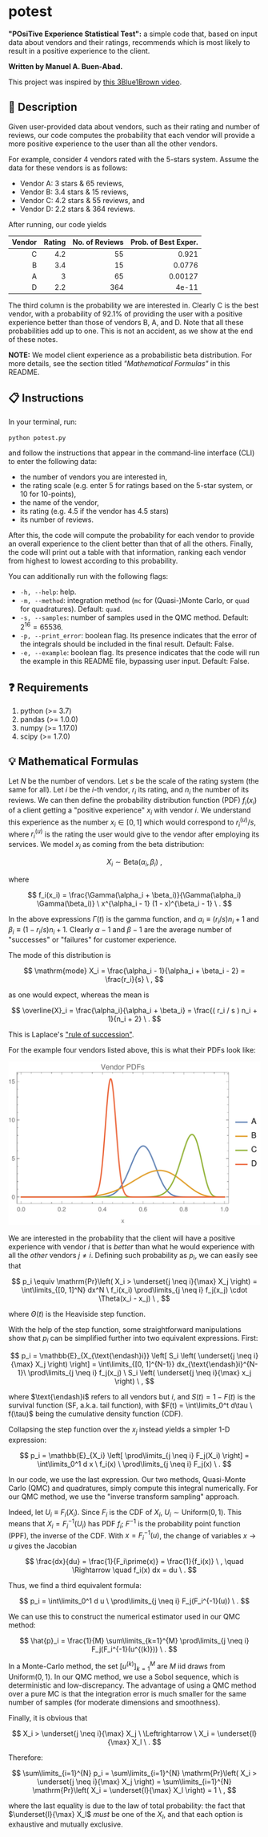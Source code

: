# potest

**"POsiTive Experience Statistical Test":** a simple code that, based on input data about vendors and their ratings, recommends which is most likely to result in a positive experience to the client.

**Written by Manuel A. Buen-Abad.**

This project was inspired by [this 3Blue1Brown video](https://youtu.be/8idr1WZ1A7Q?si=ONVqJ2fC3hNXjYGx).

📄 Description
-----------------------------------------

Given user-provided data about vendors, such as their rating and number of reviews, our code computes the probability that each vendor will provide a more positive experience to the user than all the other vendors.

For example, consider 4 vendors rated with the 5-stars system.
Assume the data for these vendors is as follows:
- Vendor A: 3 stars & 65 reviews,
- Vendor B: 3.4 stars & 15 reviews,
- Vendor C: 4.2 stars & 55 reviews, and
- Vendor D: 2.2 stars & 364 reviews.

After running, our code yields

| Vendor | Rating | No. of Reviews | Prob. of Best Exper. |
| -----: | -----: | -------------: | -------------------: |
|      C |    4.2 |             55 |                0.921 |
|      B |    3.4 |             15 |               0.0776 |
|      A |      3 |             65 |              0.00127 |
|      D |    2.2 |            364 |                4e-11 |

The third column is the probability we are interested in.
Clearly C is the best vendor, with a probability of 92.1% of providing the user with a positive experience better than those of vendors B, A, and D.
Note that all these probabilities add up to one.
This is not an accident, as we show at the end of these notes.

**NOTE:** We model client experience as a probabilistic beta distribution. For more details, see the section titled _"Mathematical Formulas"_ in this README.


📋 Instructions
-----------------------------------------

In your terminal, run:

`python potest.py`

and follow the instructions that appear in the command-line interface (CLI) to enter the following data:

- the number of vendors you are interested in,
- the rating scale (e.g. enter 5 for ratings based on the 5-star system, or 10 for 10-points),
- the name of the vendor,
- its rating (e.g. 4.5 if the vendor has 4.5 stars)
- its number of reviews.

After this, the code will compute the probability for each vendor to provide an overall experience to the client better than that of all the others.
Finally, the code will print out a table with that information, ranking each vendor from highest to lowest according to this probability.

You can additionally run with the following flags:
- `-h, --help`: help.
- `-m, --method`: integration method (`mc` for (Quasi-)Monte Carlo, or `quad` for quadratures). Default: `quad`.
- `-s, --samples`: number of samples used in the QMC method. Default: $2^{16} = 65536$.
- `-p, --print_error`: boolean flag. Its presence indicates that the error of the integrals should be included in the final result. Default: False.
- `-e, --example`: boolean flag. Its presence indicates that the code will run the example in this README file, bypassing user input. Default: False.


❓ Requirements
-----------------------------------------

1. python (>= 3.7)
2. pandas (>= 1.0.0)
3. numpy (>= 1.17.0)
4. scipy (>= 1.7.0)


💡 Mathematical Formulas
-----------------------------------------

Let $N$ be the number of vendors.
Let $s$ be the scale of the rating system (the same for all).
Let $i$ be the $i$-th vendor, $r_i$ its rating, and $n_i$ the number of its reviews.
We can then define the probability distribution function (PDF) $f_i(x_i)$ of a client getting a "positive experience" $x_i$ with vendor $i$.
We understand this experience as the number $x_i \in [0, 1]$ which would correspond to $r_i^{(u)}/s$, where $r_i^{(u)}$ is the rating the user would give to the vendor after employing its services.
We model $x_i$ as coming from the beta distribution:

$$
X_i \sim \mathrm{Beta}(\alpha_i, \beta_i) \ ,
$$

where

$$
f_i(x_i) = \frac{\Gamma(\alpha_i + \beta_i)}{\Gamma(\alpha_i) \Gamma(\beta_i)} \ x^{\alpha_i - 1} (1 - x)^{\beta_i - 1} \ .
$$

In the above expressions $\Gamma(t)$ is the gamma function, and $\alpha_i \equiv \left( r_i / s \right) n_i + 1$ and $\beta_i \equiv \left( 1 - r_i / s \right) n_i + 1$.
Clearly $\alpha-1$ and $\beta-1$ are the average number of "successes" or "failures" for customer experience.

The mode of this distribution is

$$
\mathrm{mode} X_i = \frac{\alpha_i - 1}{\alpha_i + \beta_i - 2} = \frac{r_i}{s} \ ,
$$

as one would expect, whereas the mean is

$$
\overline{X}_i = \frac{\alpha_i}{\alpha_i + \beta_i} = \frac{( r_i / s ) n_i + 1}{n_i + 2} \ .
$$

This is Laplace's ["rule of succession"](https://en.wikipedia.org/wiki/Rule_of_succession).

For the example four vendors listed above, this is what their PDFs look like:

![Example of Vendor PDFs](./figures/vendor_pdfs.png)

We are interested in the probability that the client will have a positive experience with vendor $i$ that is _better_ than what he would experience with all the _other_ vendors $j \neq i$.
Defining such probability as $p_i$, we can easily see that

$$
p_i \equiv \mathrm{Pr}\left( X_i > \underset{j \neq i}{\max} X_j \right) = \int\limits_{[0, 1]^N} dx^N \ f_i(x_i) \prod\limits_{j \neq i} f_j(x_j) \cdot \Theta(x_i - x_j) \ ,
$$

where $\Theta(t)$ is the Heaviside step function.

With the help of the step function, some straightforward manipulations show that $p_i$ can be simplified further into two equivalent expressions.
First:

$$
p_i = \mathbb{E}_{X_{\text{\endash}i}} \left[ S_i \left( \underset{j \neq i}{\max} X_j \right) \right] = \int\limits_{[0, 1]^{N-1}} dx_{\text{\endash}i}^{N-1}\ \prod\limits_{j \neq i} f_j(x_j) \ S_i \left( \underset{j \neq i}{\max} x_j \right) \ ,
$$

where $\text{\endash}i$ refers to all vendors but $i$, and $S(t) = 1 - F(t)$ is the survival function (SF, a.k.a. tail function), with $F(t) = \int\limits_0^t d\tau \ f(\tau)$ being the cumulative density function (CDF).

Collapsing the step function over the $x_j$ instead yields a simpler 1-D expression:

$$
p_i = \mathbb{E}_{X_i} \left[ \prod\limits_{j \neq i} F_j(X_i) \right] = \int\limits_0^1 d x \ f_i(x) \ \prod\limits_{j \neq i} F_j(x) \ .
$$

In our code, we use the last expression. Our two methods, Quasi-Monte Carlo (QMC) and quadratures, simply compute this integral numerically.
For our QMC method, we use the "inverse transform sampling" approach.

Indeed, let $U_i \equiv F_i(X_i)$.
Since $F_i$ is the CDF of $X_i$, $U_i \sim \mathrm{Uniform}(0, 1)$.
This means that $X_i = F_i^{-1}(U_i)$ has PDF $f_i$; $F^{-1}$ is the probability point function (PPF), the inverse of the CDF.
With $x = F^{-1}_i(u)$, the change of variables $x \to u$ gives the Jacobian

$$
\frac{dx}{du} = \frac{1}{F_i\prime(x)} = \frac{1}{f_i(x)} \ , \quad \Rightarrow \quad f_i(x) dx = du \ .
$$

Thus, we find a third equivalent formula:

$$
p_i = \int\limits_0^1 d u \ \prod\limits_{j \neq i} F_j(F_i^{-1}(u)) \ .
$$

We can use this to construct the numerical estimator used in our QMC method:

$$
\hat{p}_i = \frac{1}{M} \sum\limits_{k=1}^{M} \prod\limits_{j \neq i} F_j(F_i^{-1}(u^{(k)})) \ .
$$

In a Monte-Carlo method, the set $[ u^{(k)} ]_{k=1}^{M}$ are $M$ iid draws from $\mathrm{Uniform}(0, 1)$.
In our QMC method, we use a Sobol sequence, which is deterministic and low-discrepancy.
The advantage of using a QMC method over a pure MC is that the integration error is much smaller for the same number of samples (for moderate dimensions and smoothness).

Finally, it is obvious that

$$
X_i > \underset{j \neq i}{\max} X_j \ \Leftrightarrow \ X_i = \underset{l}{\max} X_l \ .
$$

Therefore:

$$
\sum\limits_{i=1}^{N} p_i = \sum\limits_{i=1}^{N} \mathrm{Pr}\left( X_i > \underset{j \neq i}{\max} X_j \right) = \sum\limits_{i=1}^{N} \mathrm{Pr}\left( X_i = \underset{l}{\max} X_l \right) = 1 \ ,
$$

where the last equality is due to the law of total probability: the fact that $\underset{l}{\max} X_l$ _must_ be one of the $X_l$, and that each option is exhaustive and mutually exclusive.